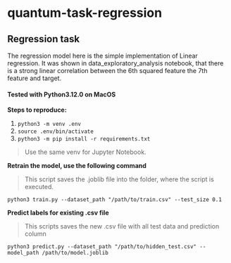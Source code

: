 # quantum-task-regression
## Regression task

The regression model here is the simple implementation of Linear regression.
It was shown in data_exploratory_analysis notebook, that there is a strong linear
correlation between the 6th squared feature the 7th feature and target.

#### Tested with Python3.12.0 on MacOS
**Steps to reproduce:**
1. ` python3 -m venv .env `
2. ` source .env/bin/activate `
3. ` python3 -m pip install -r requirements.txt `
> Use the same venv for Jupyter Notebook.

**Retrain the model, use the following command**
> This script saves the .joblib file  into the folder, where the script is executed.

` python3 train.py --dataset_path "/path/to/train.csv" --test_size 0.1  `  


**Predict labels for existing .csv file**
> This scripts saves the new .csv file with all test data and prediction column  

` python3 predict.py --dataset_path "/path/to/hidden_test.csv" --model_path /path/to/model.joblib `  
